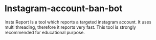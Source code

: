 # Instagram-account-ban-bot
Insta Report Is a tool which reports a targeted instagram account. It uses multi threading, therefore it reports very fast. This tool is strongly recommended for educational purpose. 
